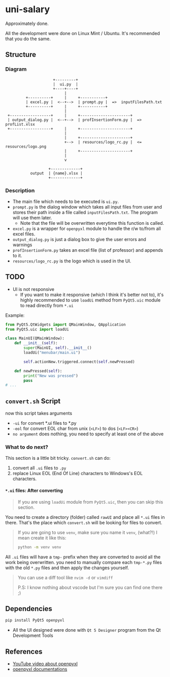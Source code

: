 # uni-salary

Approximately done.

All the development were done on Linux Mint / Ubuntu.
It's recommended that you do the same.

## Structure

### Diagram

```
                     +---------+
                     |  ui.py  |
                     +----+----+
                          |
         +----------+     |     +-----------+
         | excel.py |  <--+-->  | prompt.py |  =>  inputFilesPath.txt
         +----------+     |     +-----------+
                          |
 +------------------+     |     +----------------------+
 | output_dialog.py |  <--+-->  | profInsertionForm.py |  =>  profList.xlsx
 +------------------+     |     +----------------------+
                          |
                          |     +----------------------+
                          +-->  | resources/logo_rc.py |  <=  resources/logo.png
                          |     +----------------------+
                          |
                          v

                   +-------------+
           output  | {name}.xlsx |
                   +-------------+
```

### Description

+ The main file which needs to be executed is `ui.py`.
+ `prompt.py` is the dialog window which takes all input files from user and
  stores their path inside a file called `inputFilesPath.txt`.
  The program will use them later.
    + Note that the file will be overwritten everytime this function is called.
+ `excel.py` is a wrapper for `openpyxl` module to handle the r/w to/from all
  excel files.
+ `output_dialog.py` is just a dialog box to give the user errors and warnings
+ `profInsertionForm.py` takes an excel file (list of professor) and appends to
  it.
+ `resources/logo_rc.py` is the logo which is used in the UI.

## TODO

+ UI is not responsive
    + If you want to make it responsive (which I think it's better not to),
      it's highly recommended to use `loadUi` method from `PyQt5.uic` module
      to read directly from `*.ui`

Example:

```python
from PyQt5.QtWidgets import QMainWindow, QApplication
from PyQt5.uic import loadUi

class MainUI(QMainWindow):
    def __init__(self):
        super(MainUI, self).__init__()
        loadUi("menubar/main.ui")

        self.actionNew.triggered.connect(self.newPressed)

    def newPressed(self):
        print("New was pressed")
        pass
# ...
```

## `convert.sh` Script

now this script takes arguments

+ `-ui` for convert *.ui files to *.py
+ `-eol` for convert EOL char from unix (`<LF>`) to dos (`<LF><CR>`)
+ `no argument` does nothing, you need to specify at least one of the above

### What to do next?

This section is a little bit tricky. `convert.sh` can do:

1. convert all `.ui` files to `.py`
1. replace Linux EOL (End Of Line) characters to Windows's EOL characters.

#### `*.ui` files: After converting

> If you are using `loadUi` module from `PyQt5.uic`,
> then you can skip this section.

You need to create a  directory (folder) called `rawUI` and place all `*.ui`
files in there. That's the place which `convert.sh` will be looking for files to
convert.

> If you are going to use `venv`, make sure you name it `venv`, (what?!)
> I mean create it like this:
> 
> ```bash
> python -m venv venv
> ```

All `.ui` files will have a `tmp-` prefix when they are converted to avoid
all the work being overwritten. you need to manually compare each `tmp-*.py`
files with the old `*.py` files and then apply the changes yourself.

> You can use a diff tool like `nvim -d` or `vimdiff`
> 
> P.S: I know nothing about vscode but I'm sure you can find one there ;)

## Dependencies

```bash
pip install PyQt5 openpyxl
```

+ All the UI designed were done with `Qt 5 Designer` program from the Qt Development Tools

## References

+ [YouTube video about openpyxl](https://youtu.be/7YS6YDQKFh0?si=N-D3giaDBtqcaV7y)
+ [openpyxl documentations](https://openpyxl.readthedocs.io/en/stable/)
